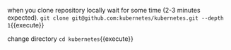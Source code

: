 when you clone repository  locally wait for some time (2-3 minutes expected).
`git clone git@github.com:kubernetes/kubernetes.git --depth 1`{{execute}}

change directory
`cd kubernetes`{{execute}}